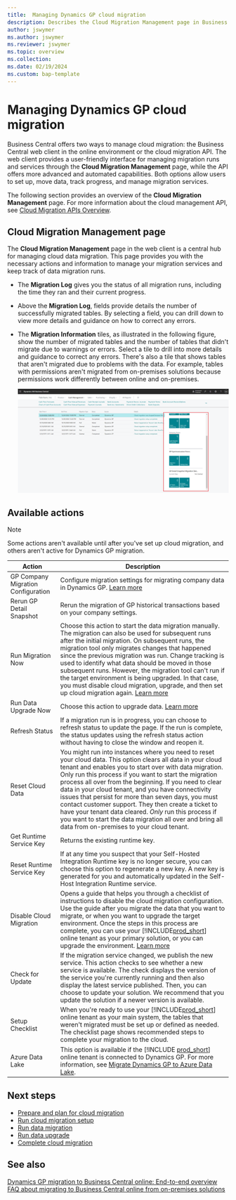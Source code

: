 ```yaml
---
title:  Managing Dynamics GP cloud migration
description: Describes the Cloud Migration Management page in Business Central for migrating from Dynamics GP.
author: jswymer 
ms.author: jswymer
ms.reviewer: jswymer
ms.topic: overview 
ms.collection: 
ms.date: 02/19/2024
ms.custom: bap-template
---
```


# Managing Dynamics GP cloud migration

Business Central offers two ways to manage cloud migration: the Business Central web client in the online environment or the cloud migration API. The web client provides a user-friendly interface for managing migration runs and services through the **Cloud Migration Management** page, while the API offers more advanced and automated capabilities. Both options allow users to set up, move data, track progress, and manage migration services.

The following section provides an overview of the **Cloud Migration Management** page. For more information about the cloud management API, see [Cloud Migration APIs Overview](cloudmigrationapi/cloud-migration-api-overview.md).

## Cloud Migration Management page

The **Cloud Migration Management** page in the web client is a central hub for managing cloud data migration. This page provides you with the necessary actions and information to manage your migration services and keep track of data migration runs.

- The **Migration Log** gives you the status of all migration runs, including the time they ran and their current progress. 
- Above the **Migration Log**, fields provide details the number of successfully migrated tables. By selecting a field, you can drill down to view more details and guidance on how to correct any errors.
- The **Migration Information** tiles, as illustrated in the following figure, show the number of migrated tables and the number of tables that didn't migrate due to warnings or errors. Select a tile to drill into more details and guidance to correct any errors. There's also a tile that shows tables that aren't migrated due to problems with the data. For example, tables with permissions aren't migrated from on-premises solutions because permissions work differently between online and on-premises.

   ![Shows the flow for cloud migration setup ](../developer/media/gp-migration-management.png)
## Available actions

> [!NOTE]
> Some actions aren't available until after you've set up cloud migration, and others aren't active for Dynamics GP migration. 

|Action   |Description|
|---------|---------|
|GP Company Migration Configuration|Configure migration settings for migrating company data in Dynamics GP. [Learn more](migrate-gp-configure-companies.md)|
|Rerun GP Detail Snapshot|Rerun the migration of GP historical transactions based on your company settings.|
|Run Migration Now    |Choose this action to start the data migration manually. The migration can also be used for subsequent runs after the initial migration. On subsequent runs, the migration tool only migrates changes that happened since the previous migration was run. Change tracking is used to identify what data should be moved in those subsequent runs. However, the migration tool can't run if the target environment is being upgraded. In that case, you must disable cloud migration, upgrade, and then set up cloud migration again. [Learn more](migrate-data-replication-run.md)|
|Run Data Upgrade Now|Choose this action to upgrade data. [Learn more](migration-data-upgrade.md)|
|Refresh Status      |If a migration run is in progress, you can choose to refresh status to update the page. If the run is complete, the status updates using the refresh status action without having to close the window and reopen it.|
|Reset Cloud Data   |You might run into instances where you need to reset your cloud data. This option clears all data in your cloud tenant and enables you to start over with data migration. Only run this process if you want to start the migration process all over from the beginning. If you need to clear data in your cloud tenant, and you have connectivity issues that persist for more than seven days, you must contact customer support. They then create a ticket to have your tenant data cleared. *Only* run this process if you want to start the data migration all over and bring all data from on-premises to your cloud tenant.|
|Get Runtime Service Key |Returns the existing runtime key.|
|Reset Runtime Service Key |If at any time you suspect that your Self-Hosted Integration Runtime key is no longer secure, you can choose this option to regenerate a new key. A new key is generated for you and automatically updated in the Self-Host Integration Runtime service.| 
|Disable Cloud Migration    |Opens a guide that helps you through a checklist of instructions to disable the cloud migration configuration. Use the guide after you migrate the data that you want to migrate, or when you want to upgrade the target environment. Once the steps in this process are complete, you can use your [!INCLUDE[prod_short](../developer/includes/prod_short.md)] online tenant as your primary solution, or you can upgrade the environment. [Learn more](migration-finish.md)|
|Check for Update           |If the migration service changed, we publish the new service. This action checks to see whether a new service is available. The check displays the version of the service you're currently running and then also display the latest service published. Then, you can choose to update your solution. We recommend that you update the solution if a newer version is available.|
|Setup Checklist      |When you're ready to use your [!INCLUDE[prod_short](../developer/includes/prod_short.md)] online tenant as your main system, the tables that weren't migrated must be set up or defined as needed. The checklist page shows recommended steps to complete your migration to the cloud.|
|Azure Data Lake|This option is available if the [!INCLUDE [prod_short](../developer/includes/prod_short.md)] online tenant is connected to Dynamics GP. For more information, see [Migrate Dynamics GP to Azure Data Lake](migrate-dynamics-gp.md#lake).|

## Next steps

- [Prepare and plan for cloud migration](cloud-migration-plan-prepare.md)
- [Run cloud migration setup](migration-setup-gp.md)
- [Run data migration](migration-data-replication.md)
- [Run data upgrade](migration-data-upgrade-gp.md)
- [Complete cloud migration](migration-finish-gp.md)  

## See also

[Dynamics GP migration to Business Central online: End-to-end overview](migrate-gp-overview.md)  
[FAQ about migrating to Business Central online from on-premises solutions](faq-migrate-data.md)  
